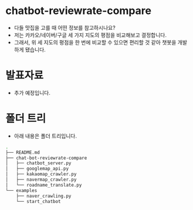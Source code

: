 # chatbot-reviewrate-compare

- 다들 맛집을 고를 때 어떤 정보를 참고하시나요?
- 저는 카카오/네이버/구글 세 가지 지도의 평점을 비교해보고 결정합니다.
- 그래서, 위 세 지도의 평점을 한 번에 비교할 수 있으면 편리할 것 같아 챗봇을 개발하게 됐습니다.

# 발표자료

- 추가 예정입니다.

# 폴더 트리

- 아래 내용은 폴더 트리입니다.

```Bash
.
├── README.md
├── chat-bot-reviewrate-compare
│   ├── chatbot_server.py
│   ├── googlemap_api.py
│   ├── kakaomap_crawler.py
│   ├── navermap_crawler.py
│   └── roadname_translate.py
└── examples
    ├── naver_crawling.py
    └── start_chatbot
```
